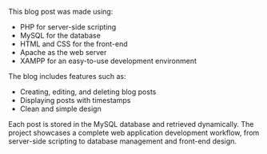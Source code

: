 This blog post was made using:
- PHP for server-side scripting
- MySQL for the database
- HTML and CSS for the front-end
- Apache as the web server
- XAMPP for an easy-to-use development environment

The blog includes features such as:
- Creating, editing, and deleting blog posts
- Displaying posts with timestamps
- Clean and simple design

Each post is stored in the MySQL database and retrieved dynamically. 
The project showcases a complete web application development workflow, from server-side scripting to database management and front-end design.
